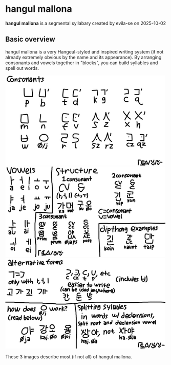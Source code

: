 # hangul mallona
**hangul mallona** is a segmental syllabary created by evila-se on 2025-10-02

## Basic overview
hangul mallona is a very Hangeul-styled and inspired writing system (if not already extremely obvious by the name and its appearance). By arranging consonants and vowels together in "blocks", you can build syllables and spell out words.

<img src="/uploads/imgs/orthography/hangul-mallona/overview-consonant.png" width=500 title="consonants" /> <img src="/uploads/imgs/orthography/hangul-mallona/overview-vowel-i-structure.png" width=500 title="vowels and structure" /> <img src="/uploads/imgs/orthography/hangul-mallona/overview-alternate-i-j-i-splitting.png" width=500 title="alternate forms and syllable splitting" />

These 3 images describe most (if not all) of hangul mallona.
